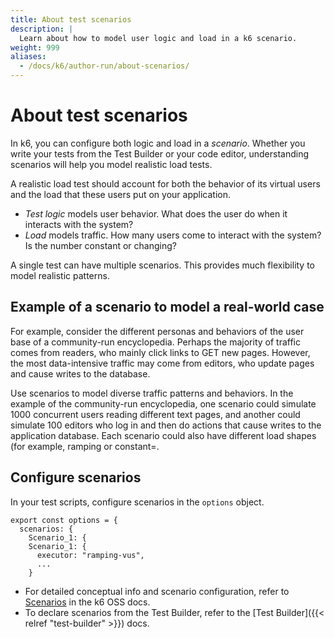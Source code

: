 ```yaml
---
title: About test scenarios
description: |
  Learn about how to model user logic and load in a k6 scenario. 
weight: 999
aliases:
  - /docs/k6/author-run/about-scenarios/
---
```


# About test scenarios

In k6, you can configure both logic and load in a _scenario_.
Whether you write your tests from the Test Builder or your code editor,
understanding scenarios will help you model realistic load tests.

A realistic load test should account for both the behavior of its virtual users and the load that these users put on your application.
- _Test logic_ models user behavior. What does the user do when it interacts with the system?
- _Load_ models traffic. How many users come to interact with the system? Is the number constant or changing?

A single test can have multiple scenarios.
This provides much flexibility to model realistic patterns.

## Example of a scenario to model a real-world case

For example, consider the different personas and behaviors of the user base of a community-run encyclopedia.
Perhaps the majority of traffic comes from readers, who mainly click links to GET new pages.
However, the most data-intensive traffic may come from editors, who update pages and cause writes to the database.

Use scenarios to model diverse traffic patterns and behaviors.
In the example of the community-run encyclopedia, one scenario could simulate 1000 concurrent users reading different text pages,
and another could simulate 100 editors who log in and then do actions that cause writes to the application database.
Each scenario could also have different load shapes (for example, ramping or constant=.

## Configure scenarios

In your test scripts, configure scenarios in the `options` object.

```
export const options = {
  scenarios: {
    Scenario_1: {
    Scenario_1: {
      executor: "ramping-vus",
      ...
    }
```

- For detailed conceptual info and scenario configuration, refer to [Scenarios](https://k6.io/docs/using-k6/scenarios) in the k6 OSS docs.
- To declare scenarios from the Test Builder, refer to the [Test Builder]({{< relref "test-builder" >}}) docs.






